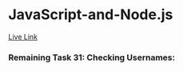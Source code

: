 # JavaScript-and-Node.js
[Live Link](http://js-assignment-ahsan.surge.sh/)


### Remaining Task 31: Checking Usernames:
